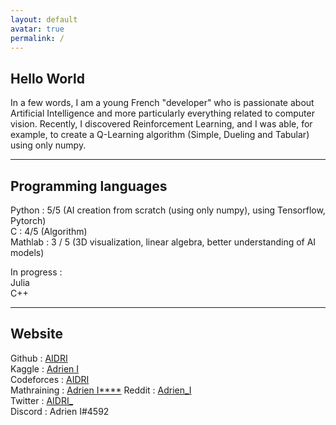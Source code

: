 ```yaml
---
layout: default
avatar: true
permalink: /
---
```

## Hello World
In a few words, I am a young French "developer" who is passionate about Artificial Intelligence and more particularly everything related to computer vision. Recently, I discovered Reinforcement Learning, and I was able, for example, to create a Q-Learning algorithm (Simple, Dueling and Tabular) using only numpy.  

---

## Programming languages  
Python : 5/5 (AI creation from scratch (using only numpy), using Tensorflow, Pytorch)  
C : 4/5 (Algorithm)  
Mathlab : 3 / 5 (3D visualization, linear algebra, better understanding of AI models)  

In progress :  
Julia  
C++  

---

## Website
Github : <a href="https://github.com/AIDRI" target="_blank">AIDRI</a>  
Kaggle : <a href="https://www.kaggle.com/adrieni" target="_blank">Adrien I</a>  
Codeforces : <a href="https://codeforces.com/" target="_blank">AIDRI</a>  
Mathraining : <a href="https://www.mathraining.be/" target="_blank">Adrien I****</a>
Reddit : <a href="https://www.reddit.com/user/Adrien_I" target="_blank">Adrien_I</a>  
Twitter : <a href="https://twitter.com/AIDRI_" target="_blank">AIDRI_</a>  
Discord : Adrien I#4592  
